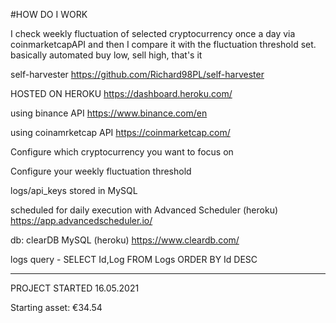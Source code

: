 #HOW DO I WORK

I check weekly fluctuation of selected cryptocurrency once a day via coinmarketcapAPI and then I compare it with the fluctuation threshold set.
basically automated buy low, sell high, that's it

self-harvester https://github.com/Richard98PL/self-harvester

HOSTED ON HEROKU https://dashboard.heroku.com/

using binance API https://www.binance.com/en

using coinamrketcap API https://coinmarketcap.com/

Configure which cryptocurrency you want to focus on

Configure your weekly fluctuation threshold

logs/api_keys stored in MySQL

scheduled for daily execution with Advanced Scheduler (heroku) https://app.advancedscheduler.io/

db: clearDB MySQL (heroku) https://www.cleardb.com/


logs query - SELECT Id,Log FROM Logs ORDER BY Id DESC



___________________________________
PROJECT STARTED 16.05.2021

Starting asset: €34.54
